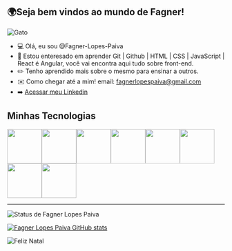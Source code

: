 ## 🌍Seja bem vindos ao mundo de Fagner!
![Gato](https://cdn.pixabay.com/animation/2023/01/31/11/00/11-00-41-940_512.gif)
- 💻 Olá, eu sou @Fagner-Lopes-Paiva
- 💬  Estou enteresado em aprender Git | Github | HTML | CSS | JavaScript | React é Angular, você vai encontra aqui tudo sobre front-end.
- ✏️ Tenho aprendido mais sobre o mesmo para ensinar a outros.
- ✉️ Como chegar até a mim! email: fagnerlopespaiva@gmail.com
- ➡️ [Acessar meu Linkedin](https://www.linkedin.com/in/fagner-lopes-08aa4b131?lipi=urn%3Ali%3Apage%3Ad_flagship3_profile_view_base_contact_details%3B7vxUQFEVSJWU7RrA%2F0FoqQ%3D%3D)

## Minhas Tecnologias
<img src="https://cdn.jsdelivr.net/gh/devicons/devicon@latest/icons/git/git-original.svg" width="80px"><img src="https://cdn.jsdelivr.net/gh/devicons/devicon@latest/icons/github/github-original.svg" width="80px"><img src="https://cdn.jsdelivr.net/gh/devicons/devicon@latest/icons/html5/html5-original.svg" width="80px"><img src="https://cdn.jsdelivr.net/gh/devicons/devicon@latest/icons/css3/css3-original.svg" width="80px"/><img src="https://cdn.jsdelivr.net/gh/devicons/devicon@latest/icons/javascript/javascript-original.svg" width="80px"/><img src="https://cdn.jsdelivr.net/gh/devicons/devicon@latest/icons/react/react-original.svg" width="80px"/><img src="https://cdn.jsdelivr.net/gh/devicons/devicon@latest/icons/angular/angular-original.svg" width="80px"/><img src="https://cdn.jsdelivr.net/gh/devicons/devicon@latest/icons/bootstrap/bootstrap-original.svg" width="80px"/>

___________________

![Status de Fagner Lopes Paiva](https://github-readme-stats.vercel.app/api/top-langs/?username=Fagner-Lopes-Paiva&layout=compact&langs_count=7&theme=dracula)

[![Fagner Lopes Paiva GitHub stats](https://github-readme-stats.vercel.app/api?username=Fagner-Lopes-Paiva)](https://github.com/Fagner-Lopes-Paiva/github-readme-stats)

![Feliz Natal](https://cdn.pixabay.com/animation/2022/12/02/14/18/14-18-27-651_512.gif)